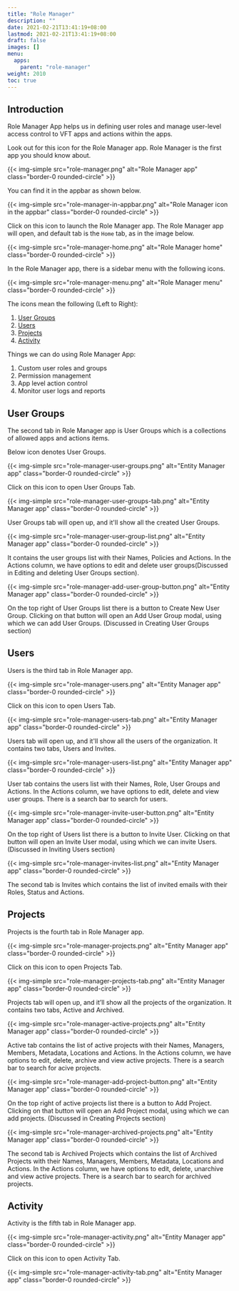 ```yaml
---
title: "Role Manager"
description: ""
date: 2021-02-21T13:41:19+08:00
lastmod: 2021-02-21T13:41:19+08:00
draft: false
images: []
menu:
  apps:
    parent: "role-manager"
weight: 2010
toc: true
---
```


## Introduction

Role Manager App helps us in defining user roles and manage user-level access control to VFT apps and actions within the apps.

Look out for this icon for the Role Manager app. Role Manager is the first app you should know about.

{{< img-simple src="role-manager.png" alt="Role Manager app" class="border-0 rounded-circle" >}}

You can find it in the appbar as shown below.

{{< img-simple src="role-manager-in-appbar.png" alt="Role Manager icon in the appbar" class="border-0 rounded-circle" >}}

Click on this icon to launch the Role Manager app. The Role Manager app will open, and default tab is the `Home` tab, as in the image below.

{{< img-simple src="role-manager-home.png" alt="Role Manager home" class="border-0 rounded-circle" >}}

In the Role Manager app, there is a sidebar menu with the following icons.

{{< img-simple src="role-manager-menu.png" alt="Role Manager menu" class="border-0 rounded-circle" >}}

The icons mean the following (Left to Right):

1. [User Groups](#user-groups)
2. [Users](#users)
3. [Projects](#projects)
4. [Activity](#activity)

Things we can do using Role Manager App:

1) Custom user roles and groups
2) Permission management
3) App level action control
4) Monitor user logs and reports

## User Groups

The second tab in Role Manager app is User Groups which is a collections of allowed apps and actions items.

Below icon denotes User Groups.

{{< img-simple src="role-manager-user-groups.png" alt="Entity Manager app" class="border-0 rounded-circle" >}}

Click on this icon to open User Groups Tab.

{{< img-simple src="role-manager-user-groups-tab.png" alt="Entity Manager app" class="border-0 rounded-circle" >}}

User Groups tab will open up, and it'll show all the created User Groups.

{{< img-simple src="role-manager-user-group-list.png" alt="Entity Manager app" class="border-0 rounded-circle" >}}

It contains the user groups list with their Names, Policies and Actions. In the Actions column, we have options to edit and delete user groups(Discussed in Editing and deleting User Groups section).

{{< img-simple src="role-manager-add-user-group-button.png" alt="Entity Manager app" class="border-0 rounded-circle" >}}

On the top right of User Groups list there is a button to Create New User Group. Clicking on that button will open an Add User Group modal, using which we can add User Groups. (Discussed in Creating User Groups section)

## Users

Users is the third tab in Role Manager app.

{{< img-simple src="role-manager-users.png" alt="Entity Manager app" class="border-0 rounded-circle" >}}

Click on this icon to open Users Tab.

{{< img-simple src="role-manager-users-tab.png" alt="Entity Manager app" class="border-0 rounded-circle" >}}

Users tab will open up, and it'll show all the users of the organization.  It contains two tabs, Users and Invites.

{{< img-simple src="role-manager-users-list.png" alt="Entity Manager app" class="border-0 rounded-circle" >}}

User tab contains the users list with their Names, Role, User Groups and Actions. In the Actions column, we have options to edit, delete and view user groups. There is a search bar to search for users.

{{< img-simple src="role-manager-invite-user-button.png" alt="Entity Manager app" class="border-0 rounded-circle" >}}

On the top right of Users list there is a button to Invite User. Clicking on that button will open an Invite User modal, using which we can invite Users. (Discussed in Inviting Users section)

{{< img-simple src="role-manager-invites-list.png" alt="Entity Manager app" class="border-0 rounded-circle" >}}

The second tab is Invites which contains the list of invited emails with their Roles, Status and Actions.

## Projects

Projects is the fourth tab in Role Manager app.

{{< img-simple src="role-manager-projects.png" alt="Entity Manager app" class="border-0 rounded-circle" >}}

Click on this icon to open Projects Tab.

{{< img-simple src="role-manager-projects-tab.png" alt="Entity Manager app" class="border-0 rounded-circle" >}}

Projects tab will open up, and it’ll show all the projects of the organization. It contains two tabs, Active and Archived.

{{< img-simple src="role-manager-active-projects.png" alt="Entity Manager app" class="border-0 rounded-circle" >}}

Active tab contains the list of active projects with their Names, Managers, Members, Metadata, Locations and Actions. In the Actions column, we have options to edit, delete, archive and view active projects. There is a search bar to search for acive projects.

{{< img-simple src="role-manager-add-project-button.png" alt="Entity Manager app" class="border-0 rounded-circle" >}}

On the top right of active projects list there is a button to Add Project. Clicking on that button will open an Add Project modal, using which we can add projects. (Discussed in Creating Projects section)

{{< img-simple src="role-manager-archived-projects.png" alt="Entity Manager app" class="border-0 rounded-circle" >}}

The second tab is Archived Projects which contains the list of Archived Projects with their Names, Managers, Members, Metadata, Locations and Actions. In the Actions column, we have options to edit, delete, unarchive and view active projects. There is a search bar to search for archived projects.

## Activity

Activity is the fifth tab in Role Manager app.

{{< img-simple src="role-manager-activity.png" alt="Entity Manager app" class="border-0 rounded-circle" >}}

Click on this icon to open Activity Tab.

{{< img-simple src="role-manager-activity-tab.png" alt="Entity Manager app" class="border-0 rounded-circle" >}}
